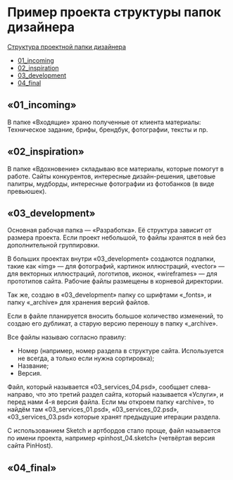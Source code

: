 

# Пример проекта структуры папок дизайнера
[Структура проектной папки дизайнера](https://habrahabr.ru/post/319296/)

+ [01_incoming](#incoming)
+ [02_inspiration](#inspiration)
+ [03_development](#development)
+ [04_final](#final)

<!-- See also: https://github.com/OsArts/stack/issues/124  -->


<a name="incoming"></a>
## «01_incoming»

В папке «Входящие» храню полученные от клиента материалы: Техническое задание, брифы, брендбук, фотографии, тексты и пр.

<a name="inspiration"></a>
## «02_inspiration»

В папке «Вдохновение» складываю все материалы, которые помогут в работе. Сайты конкурентов, интересные дизайн-решения, цветовые палитры, мудборды, интересные фотографии из фотобанков (в виде превьюшек).

<a name="development"></a>
## «03_development»

Основная рабочая папка — «Разработка». Её структура зависит от размера проекта. Если проект небольшой, то файлы хранятся в ней без дополнительной группировки.

В больших проектах внутри «03_development» создаются подпапки, такие как «img» — для фотографий, картинок иллюстраций, «vector» — для векторных иллюстраций, логотипов, иконок, «wireframes» — для прототипов сайта. Рабочие файлы размещены в корневой директории.

Так же, создаю в «03_development» папку со шрифтами «_fonts», и папку «_archive» для хранения версий файлов.

Если в файле планируется вносить большое количество изменений, то создаю его дубликат, а старую версию переношу в папку «_archive».

Все файлы называю согласно правилу:
  - Номер (например, номер раздела в структуре сайта. Используется не всегда, а только если нужна сортировка);
  - Название;
  - Версия.

Файл, который называется «03_services_04.psd», сообщает слева-направо, что это третий раздел сайта, который называется «Услуги», и перед нами 4-я версия файла. Если мы откроем папку «archive», то найдём там «03_services_01.psd», «03_services_02.psd», «03_services_03.psd» которые хранят предыдущие итерации раздела.

С использованием Sketch и артбордов стало проще, файл называется по имени проекта, например «pinhost_04.sketch» (четвёртая версия сайта PinHost).

<a href="final"></a>
## «04_final»


